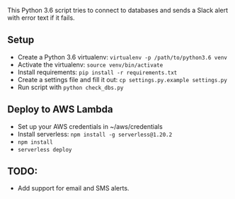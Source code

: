 This Python 3.6 script tries to connect to databases and sends a Slack alert with error text if it fails.

## Setup

* Create a Python 3.6 virtualenv: `virtualenv -p /path/to/python3.6 venv`
* Activate the virtualenv: `source venv/bin/activate`
* Install requirements: `pip install -r requirements.txt`
* Create a settings file and fill it out: `cp settings.py.example settings.py`
* Run script with `python check_dbs.py`

## Deploy to AWS Lambda

* Set up your AWS credentials in ~/aws/credentials
* Install serverless: `npm install -g serverless@1.20.2`
* `npm install`
* `serverless deploy`

## TODO:

* Add support for email and SMS alerts.